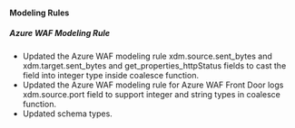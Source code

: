 
#### Modeling Rules

##### Azure WAF Modeling Rule

- Updated the Azure WAF modeling rule xdm.source.sent_bytes and xdm.target.sent_bytes and get_properties_httpStatus fields to cast the field into integer type inside coalesce function.
- Updated the Azure WAF modeling rule for Azure WAF Front Door logs xdm.source.port field to support integer and string types in coalesce function.
- Updated schema types.